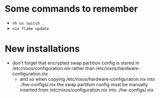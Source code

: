 # Some commands to remember

- ```nh os switch .```
- ```nix flake update```

# New installations

- don't forget that encrypted swap partition config is stored in /etc/nixos/configuration.nix rather than /etc/nixos/hardware-configuration.nix 
  - and so when copying /etc/nixos/hardware-configuration.nix into ./hw-configs/<hostname>.nix the swap partition config must be manually inserted from /etc/nixos/configuration.nix into ./hw-configs/<hostname>.nix
